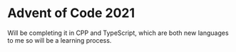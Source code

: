 # Advent of Code 2021

Will be completing it in CPP and TypeScript, which are both new languages to me so will be a learning process.